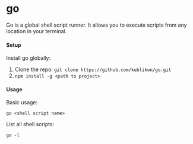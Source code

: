 # go

Go is a global shell script runner. It allows you to execute scripts from any location in your terminal.

#### Setup
Install go globally:

1. Clone the repo: `git clone https://github.com/kublikon/go.git`
2. `npm install -g <path to project>`

#### Usage
Basic usage: 

```
go <shell script name>
```

List all shell scripts:

```
go -l
```